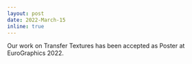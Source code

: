 ```yaml
---
layout: post
date: 2022-March-15
inline: true
---
```


Our work on Transfer Textures has been accepted as Poster at EuroGraphics 2022.
